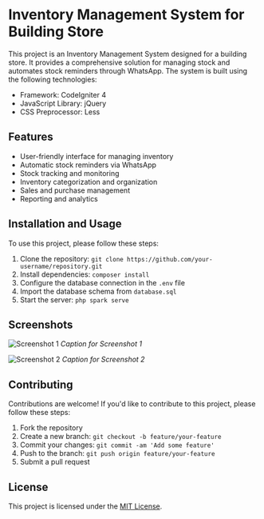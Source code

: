 # Inventory Management System for Building Store

This project is an Inventory Management System designed for a building store. It provides a comprehensive solution for managing stock and automates stock reminders through WhatsApp. The system is built using the following technologies:

- Framework: CodeIgniter 4
- JavaScript Library: jQuery
- CSS Preprocessor: Less

## Features

- User-friendly interface for managing inventory
- Automatic stock reminders via WhatsApp
- Stock tracking and monitoring
- Inventory categorization and organization
- Sales and purchase management
- Reporting and analytics

## Installation and Usage

To use this project, please follow these steps:

1. Clone the repository: `git clone https://github.com/your-username/repository.git`
2. Install dependencies: `composer install`
3. Configure the database connection in the `.env` file
4. Import the database schema from `database.sql`
5. Start the server: `php spark serve`

## Screenshots

![Screenshot 1](/screenshots/screenshot1.png)
*Caption for Screenshot 1*

![Screenshot 2](/screenshots/screenshot2.png)
*Caption for Screenshot 2*

## Contributing

Contributions are welcome! If you'd like to contribute to this project, please follow these steps:

1. Fork the repository
2. Create a new branch: `git checkout -b feature/your-feature`
3. Commit your changes: `git commit -am 'Add some feature'`
4. Push to the branch: `git push origin feature/your-feature`
5. Submit a pull request

## License

This project is licensed under the [MIT License](LICENSE).
